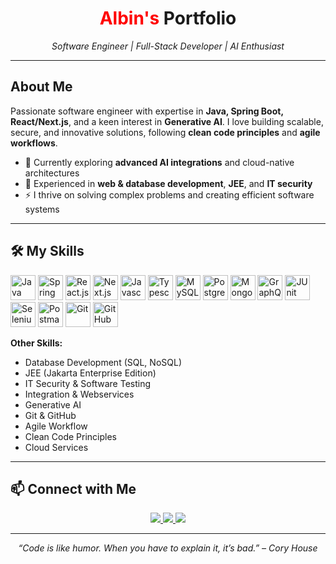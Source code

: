 <!-- ====== HEADER ====== -->
<h1 align="center">
  <span style="color:red">Albin's</span> Portfolio
</h1>
<p align="center">
  <em>Software Engineer | Full-Stack Developer | AI Enthusiast</em>
</p>

---

<!-- ====== ABOUT ME ====== -->
## About Me
Passionate software engineer with expertise in **Java, Spring Boot, React/Next.js**, and a keen interest in **Generative AI**. I love building scalable, secure, and innovative solutions, following **clean code principles** and **agile workflows**.

- 🌱 Currently exploring **advanced AI integrations** and cloud-native architectures  
- 💼 Experienced in **web & database development**, **JEE**, and **IT security**  
- ⚡ I thrive on solving complex problems and creating efficient software systems  

---

<!-- ====== SKILLS ====== -->
## 🛠️ My Skills
<p align="left">
<!-- Java & Frameworks -->
<img src="https://go-skill-icons.vercel.app/api/icons?i=java&theme=dark" alt="Java" height="40"/>
<img src="https://go-skill-icons.vercel.app/api/icons?i=spring&theme=dark" alt="Spring Boot" height="40"/>
<img src="https://go-skill-icons.vercel.app/api/icons?i=react&theme=dark" alt="React.js" height="40"/>
<img src="https://go-skill-icons.vercel.app/api/icons?i=next&theme=dark" alt="Next.js" height="40"/>

<!-- Scripting -->
<img src="https://go-skill-icons.vercel.app/api/icons?i=javascript&theme=dark" alt="Javascript" height="40"/>
<img src="https://go-skill-icons.vercel.app/api/icons?i=typescript&theme=dark" alt="Typescript" height="40"/>

<!-- Databases -->
<img src="https://go-skill-icons.vercel.app/api/icons?i=mysql&theme=dark" alt="MySQL" height="40"/>
<img src="https://go-skill-icons.vercel.app/api/icons?i=postgresql&theme=dark" alt="PostgreSQL" height="40"/>
<img src="https://go-skill-icons.vercel.app/api/icons?i=mongodb&theme=dark" alt="MongoDB" height="40"/>
<img src="https://go-skill-icons.vercel.app/api/icons?i=graphql&theme=dark" alt="GraphQL" height="40"/>

<!-- Testing & Security -->
<img src="https://go-skill-icons.vercel.app/api/icons?i=junit&theme=dark" alt="JUnit" height="40"/>
<img src="https://go-skill-icons.vercel.app/api/icons?i=selenium&theme=dark" alt="Selenium" height="40"/>
<img src="https://go-skill-icons.vercel.app/api/icons?i=postman&theme=dark" alt="Postman" height="40"/>

<!-- Git & Workflow -->
<img src="https://go-skill-icons.vercel.app/api/icons?i=git&theme=dark" alt="Git" height="40"/>
<img src="https://go-skill-icons.vercel.app/api/icons?i=github&theme=dark" alt="GitHub" height="40"/>
</p>

**Other Skills:**
- Database Development (SQL, NoSQL)  
- JEE (Jakarta Enterprise Edition)  
- IT Security & Software Testing  
- Integration & Webservices  
- Generative AI  
- Git & GitHub  
- Agile Workflow  
- Clean Code Principles  
- Cloud Services  

---

<!-- ====== CONTACT ====== -->
## 📫 Connect with Me
<p align="center">
  <a href="https://github.com/AlbinKL1" target="_blank">
    <img src="https://img.shields.io/badge/GitHub-%2312100E.svg?style=for-the-badge&logo=github&logoColor=white"/>
  </a>
  <a href="https://www.linkedin.com/in/albin-kaufeldt-l%C3%B6nn-476144234/" target="_blank">
    <img src="https://img.shields.io/badge/LinkedIn-%230077B5.svg?style=for-the-badge&logo=linkedin&logoColor=white"/>
  </a>
  <a href="mailto:albin.kaufeldt.lonn@outlook.com">
    <img src="https://img.shields.io/badge/Email-%23D14836.svg?style=for-the-badge&logo=gmail&logoColor=white"/>
  </a>
</p>

---

<p align="center">
  <em>“Code is like humor. When you have to explain it, it’s bad.” – Cory House</em>
</p>

